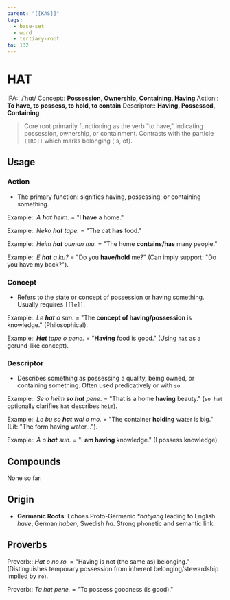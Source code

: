 ```yaml
---
parent: "[[KAS]]"
tags:
  - base-set
  - word
  - tertiary-root
to: 132
---
```


# HAT

IPA::				/ˈhɑt/
Concept::		**Possession, Ownership, Containing, Having**
Action::		**To have, to possess, to hold, to contain**
Descriptor::	**Having, Possessed, Containing**

> Core root primarily functioning as the verb "to have," indicating possession, ownership, or containment. Contrasts with the particle `[[RO]]` which marks belonging ('s, of).

## Usage

### Action
*   The primary function: signifies having, possessing, or containing something.

Example::   *A **hat** heim.* = "I **have** a home."

Example::   *Neko **hat** tape.* = "The cat **has** food."

Example::   *Heim **hat** ouman mu.* = "The home **contains/has** many people."

Example::   *E **hat** a ku?* = "Do you **have/hold** me?" (Can imply support: "Do you have my back?").

### Concept
*   Refers to the state or concept of possession or having something. Usually requires `[[le]]`.

Example::   *Le **hat** o sun.* = "The **concept of having/possession** is knowledge." (Philosophical).

Example::   ***Hat** tape o pene.* = "**Having** food is good." (Using `hat` as a gerund-like concept).

### Descriptor
*   Describes something as possessing a quality, being owned, or containing something. Often used predicatively or with `so`.

Example::   *Se o heim **so hat** pene.* = "That is a home **having** beauty." (`so hat` optionally clarifies `hat` describes `heim`).

Example::   *Le bu so **hat** wai o mo.* = "The container **holding** water is big." (Lit: "The form having water...").

Example::   *A o **hat** sun.* = "I **am having** knowledge." (I possess knowledge).

## Compounds

None so far.

## Origin

-   **Germanic Roots**: Echoes Proto-Germanic *\*habjaną* leading to English _have_, German _haben_, Swedish _ha_. Strong phonetic and semantic link.

## Proverbs

Proverb:: *Hat o no ro.* = "Having is not (the same as) belonging." (Distinguishes temporary possession from inherent belonging/stewardship implied by `ro`).

Proverb:: *Ta hat pene.* = "To possess goodness (is good)."